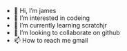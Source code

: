 - 👋 Hi, I’m james
- 👀 I’m interested in codeing
- 🌱 I’m currently learning scratchjr
- 💞️ I’m looking to collaborate on github
- 📫 How to reach me gmail

<!---
PTJPLAZ/PTJPLAZ is a ✨ special ✨ repository because its `README.md` (this file) appears on your GitHub profile.
You can click the Preview link to take a look at your changes.
--->
